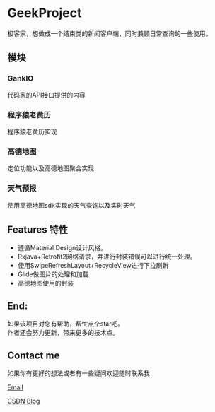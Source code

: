 # GeekProject
极客家，想做成一个结束类的新闻客户端，同时兼顾日常查询的一些使用。

## 模块
### GankIO
代码家的API接口提供的内容

### 程序猿老黄历
程序猿老黄历实现

### 高德地图
定位功能以及高德地图聚合实现

### 天气预报
使用高德地图sdk实现的天气查询以及实时天气

## Features 特性
* 遵循Material Design设计风格。
* Rxjava+Retrofit2网络请求，并进行封装错误可以进行统一处理。
* 使用SwipeRefreshLayout+RecycleView进行下拉刷新
* Glide做图片的处理和加载
* 高德地图使用的封装

## End:<br>
如果该项目对您有帮助，帮忙点个star吧。<br>
作者还会努力更新，带来更多的技术点。

## Contact me
如果你有更好的想法或者有一些疑问欢迎随时联系我

[Email](mailto:603004002@qq.com)

[CSDN Blog](http://blog.csdn.net/onepiece2)

